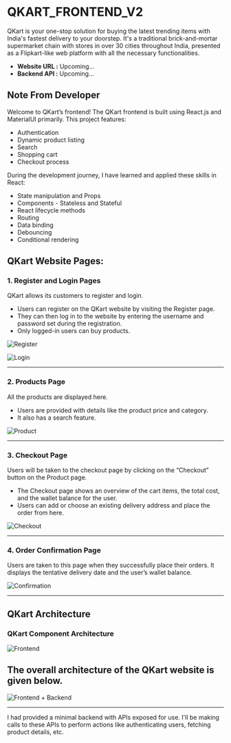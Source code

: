 # QKART_FRONTEND_V2

QKart is your one-stop solution for buying the latest trending items with India's fastest delivery to your doorstep. It's a traditional brick-and-mortar supermarket chain with stores in over 30 cities throughout India, presented as a Flipkart-like web platform with all the necessary functionalities.

- **Website URL :** Upcoming...
- **Backend API :** Upcoming...

## Note From Developer

Welcome to QKart’s frontend! The QKart frontend is built using React.js and MaterialUI primarily. This project features:

- Authentication
- Dynamic product listing
- Search
- Shopping cart
- Checkout process

During the development journey, I have learned and applied these skills in React:

- State manipulation and Props
- Components - Stateless and Stateful
- React lifecycle methods
- Routing
- Data binding
- Debouncing
- Conditional rendering

## QKart Website Pages:

### 1. Register and Login Pages

QKart allows its customers to register and login.

- Users can register on the QKart website by visiting the Register page.
- They can then log in to the website by entering the username and password set during the registration.
- Only logged-in users can buy products.

![Register](https://drive.google.com/uc?export=view&id=1Z8WwLc8BUHCq1QQ_FRHt5uCsHXJvTNjY)

![Login](https://drive.google.com/uc?export=view&id=1DrwZIyToC40ifpl2Dd4jNEL8zdJGE2Mu)

---------------------------------------------------------------------------------------------------------
### 2. Products Page

All the products are displayed here.

- Users are provided with details like the product price and category.
- It also has a search feature.

![Product](https://drive.google.com/uc?export=view&id=1ott_7Rq9OIhG3SDBb3TfXaADA0RQOY_t)

---------------------------------------------------------------------------------------------------------
### 3. Checkout Page

Users will be taken to the checkout page by clicking on the “Checkout” button on the Product page.

- The Checkout page shows an overview of the cart items, the total cost, and the wallet balance for the user.
- Users can add or choose an existing delivery address and place the order from here.

![Checkout](https://drive.google.com/uc?export=view&id=1_o2iFgLEpwiF8L6Fl80-rYR7_jt52u7L)

---------------------------------------------------------------------------------------------------------
### 4. Order Confirmation Page

Users are taken to this page when they successfully place their orders. It displays the tentative delivery date and the user’s wallet balance.

![Confirmation](https://drive.google.com/uc?export=view&id=1Bgk_hZ0sfFwO39nGoBoNCDEiBKlNYFSv)

---------------------------------------------------------------------------------------------------------
## QKart Architecture


### QKart Component Architecture

![Frontend](https://drive.google.com/uc?export=view&id=1Lek4bgEXt6EALGWD465Go-_h_7Qb4xRf)

The overall architecture of the QKart website is given below.
---------------------------------------------------------------------------------------------------------

![Frontend + Backend](https://drive.google.com/uc?export=view&id=1yF-h6yr_qQdgCFu9CCz5Zvv-ERhxph_e)

---------------------------------------------------------------------------------------------------------
I had provided a minimal backend with APIs exposed for use. I'll be making calls to these APIs to perform actions like authenticating users, fetching product details, etc.
